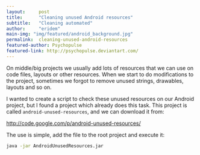 ```yaml
---
layout:     post
title:      "Cleaning unused Android resources"
subtitle:   "Cleaning automated"
author:     "eridem"
main-img: "img/featured/android_background.jpg"
permalink:  cleaning-unused-android-resources
featured-author: Psychopulse
featured-link: http://psychopulse.deviantart.com/
---
```


On middle/big projects we usually add lots of resources that we can use on code files, layouts or other resources. When we start to do modifications to the project, sometimes we forgot to remove unused strings, drawables, layouts and so on.

I wanted to create a script to check these unused resources on our Android project, but I found a project which already does this task. This project is called `android-unused-resources`, and we can download it from:

<http://code.google.com/p/android-unused-resources/>

The use is simple, add the file to the root project and execute it:

```bash
java -jar AndroidUnusedResources.jar
```